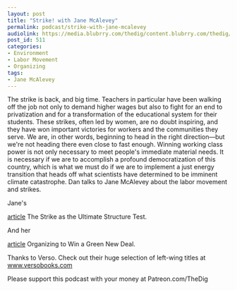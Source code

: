 ```yaml
---
layout: post
title: "Strike! with Jane McAlevey"
permalink: podcast/strike-with-jane-mcalevey
audiolink: https://media.blubrry.com/thedig/content.blubrry.com/thedig/The_Dig_-_EP_189_-_McAlevey.mp3
post_id: 511
categories: 
- Environment
- Labor Movement
- Organizing
tags: 
- Jane McAlevey
---
```


The strike is back, and big time. Teachers in particular have been walking off the job not only to demand higher wages but also to fight for an end to privatization and for a transformation of the educational system for their students. These strikes, often led by women, are no doubt inspiring, and they have won important victories for workers and the communities they serve. We are, in other words, beginning to head in the right direction—but we're not heading there even close to fast enough. Winning working class power is not only necessary to meet people's immediate material needs. It is necessary if we are to accomplish a profound democratization of this country, which is what we must do if we are to implement a just energy transition that heads off what scientists have determined to be imminent climate catastrophe. Dan talks to Jane McAlevey about the labor movement and strikes.

Jane's 
 
[article](catalyst-journal.com/vol2/no3/the-strike-as-the-ultimate-structure-test) The Strike as the Ultimate Structure Test.

And her 
 
[article](https://jacobinmag.com/2019/03/green-new-deal-union-organizing-jobs?fbclid=IwAR3suOer0--1tnz3z7sKkDk81kxdZ8775besDDl25DOSQxp3ava-DQCZKtU) Organizing to Win a Green New Deal.

Thanks to Verso. Check out their huge selection of left-wing titles at www.versobooks.com

Please support this podcast with your money at Patreon.com/TheDig